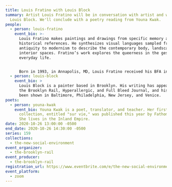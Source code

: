 ```yaml
---
title: Louis Fratino with Louis Block
summary: Artist Louis Fratino will be in conversation with artist and writer
  Louis Block. We'll conclude with a poetry reading from Youna Kwak.
people:
  - person: louis-fratino
    event_bio: >-
      Louis Fratino makes paintings and drawings from specific memory and art
      historical references. He synthesizes visual languages sampled from
      antiquity to modernism to describe the contemporary body, landscape, and
      interior spaces. Fratino’s work explores the queerness in the gestures of
      everyday life.


      Born in 1993, in Annapolis, MD, Louis Fratino received his BFA in Painting with concentration in Illustration from the Maryland Institute College of Art, Baltimore, MD in 2015. He is a recipient of a Fulbright Research Fellowship in Painting, Berlin (2015-16) and a Yale Norfolk Painting Fellowship, Norfolk, CT in 2014. Fratino lives and works in Brooklyn, NY. The artist's first institutional solo exhibition, curated by Jared Ledesma, will open at the Des Moines Art Center in November 2021.
  - person: louis-block
    event_bio: >
      Louis Block is a painter based in Brooklyn. His writing has appeared in
      the Brooklyn Rail, Hyperallergic, and Full Bleed Journal, and his work has
      been shown in Baltimore, Philadelphia, New Jersey, and Venice.
poets:
  - person: youna-kwak
    event_bio: Youna Kwak is a poet, translator, and teacher. Her first poetry
      collection, entitled "sur vie," was published this year by Fathom Books.
      She lives in the Inland Empire.
date: 2020-10-26 13:00:00 -0500
end_date: 2020-10-26 14:30:00 -0500
series: 159
collections:
  - the-new-social-environment
event_organizer:
  - the-brooklyn-rail
event_producer:
  - the-brooklyn-rail
registration_url: https://www.eventbrite.com/e/the-new-social-environment-159-louis-fratino-tickets-126269480415
event_platform:
  - zoom
---
```

